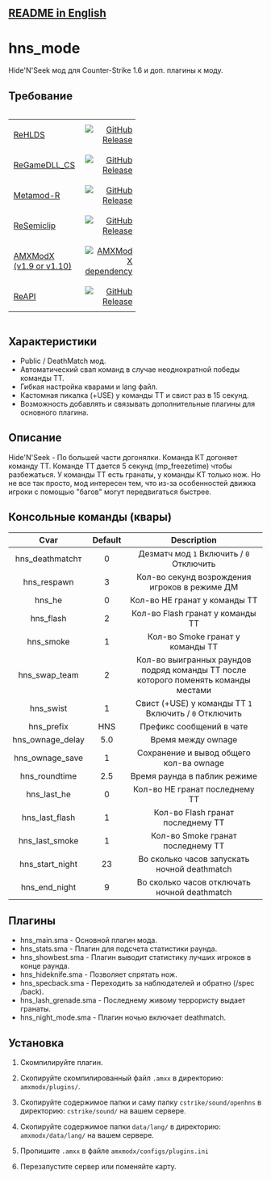 ## [README in English](https://github.com/OpenHNS/hns_mode/blob/main/README_ENG.md)

# hns_mode

Hide'N'Seek мод для Counter-Strike 1.6 и доп. плагины к моду.

## Требование

<div style="display: flex;">
<table style="border-collapse: collapse; width: 50%;">
    <tr>
        <td style="text-align: left; padding: 10px;"><a href="https://github.com/rehlds/rehlds" target="_blank">ReHLDS</a></td>
        <td style="text-align: right; padding: 10px;"><a href="https://github.com/rehlds/rehlds/releases"><img alt="GitHub Release" src="https://img.shields.io/github/v/release/rehlds/rehlds?include_prereleases&style=flat-square"></a></td>
    </tr>
    <tr>
        <td style="text-align: left; padding: 10px;"><a href="https://github.com/rehlds/ReGameDLL_CS" target="_blank">ReGameDLL_CS</a></td>
        <td style="text-align: right; padding: 10px;"><a href="https://github.com/rehlds/ReGameDLL_CS/releases"><img alt="GitHub Release" src="https://img.shields.io/github/v/release/s1lentq/ReGameDLL_CS?include_prereleases&style=flat-square"></a></td>
    </tr>
    <tr>
        <td style="text-align: left; padding: 10px;"><a href="https://github.com/rehlds/Metamod-R" target="_blank">Metamod-R</a></td>
        <td style="text-align: right; padding: 10px;"><a href="https://github.com/rehlds/Metamod-R/releases"><img alt="GitHub Release" src="https://img.shields.io/github/v/release/rehlds/Metamod-R?include_prereleases&style=flat-square"></a></td>
    </tr>
    <tr>
        <td style="text-align: left; padding: 10px;"><a href="https://github.com/rehlds/resemiclip" target="_blank">ReSemiclip</a></td>
        <td style="text-align: right; padding: 10px;"><a href="https://github.com/rehlds/resemiclip/releases"><img alt="GitHub Release" src="https://img.shields.io/github/v/release/rehlds/resemiclip?include_prereleases&style=flat-square"></a></td>
    </tr>
    <tr>
        <td style="text-align: left; padding: 10px;"><a href="https://www.amxmodx.org/downloads-new.php" target="_blank">AMXModX (v1.9 or v1.10)</a></td>
        <td style="text-align: right; padding: 10px;"><a href="https://www.amxmodx.org/downloads-new.php"><img alt="AMXModX dependency" src="https://img.shields.io/badge/AMXModX-1.9 | 1.10-blue?style=flat-square"></a></td>
    </tr>
    <tr>
        <td style="text-align: left; padding: 10px;"><a href="https://github.com/rehlds/reapi" target="_blank">ReAPI</a></td>
        <td style="text-align: right; padding: 10px;"><a href="https://github.com/rehlds/reapi/releases"><img alt="GitHub Release" src="https://img.shields.io/github/v/release/rehlds/reapi?include_prereleases&style=flat-square"></a></td>
    </tr>
</table>
</div>

## Характеристики

- Public / DeathMatch мод.
- Автоматический свап команд в случае неоднократной победы команды ТТ.
- Гибкая настройка кварами и lang файл.
- Кастомная пикалка (+USE) у команды ТТ и свист раз в 15 секунд.
- Возможность добавлять и связывать дополнительные плагины для основного плагина.

## Описание

Hide'N'Seek - По большей части догонялки. Команда КТ догоняет команду ТТ. Команде ТТ дается 5 секунд (mp_freezetime) чтобы разбежаться. У команды ТТ есть гранаты, у команды КТ только нож. Но не все так просто, мод интересен тем, что из-за особенностей движка игроки с помощью "багов" могут передвигаться быстрее.

## Консольные команды (квары)

| Cvar | Default | Description |
| :-: | :-: | :-: |
| hns_deathmatchт| 0 | Дезматч мод `1` Включить / `0` Отключить |
| hns_respawn | 3 | Кол-во секунд возрождения игроков в режиме ДМ |
| hns_he | 0 | Кол-во HE гранат у команды ТТ |
| hns_flash | 2 | Кол-во Flash гранат у команды ТТ |
| hns_smoke | 1 | Кол-во Smoke гранат у команды ТТ |
| hns_swap_team | 2 | Кол-во выигранных раундов подряд команды ТТ после которого поменять команды местами |
| hns_swist | 1 | Свист (+USE) у команды ТТ `1` Включить / `0` Отключить |
| hns_prefix | HNS | Префикс сообщений в чате |
| hns_ownage_delay | 5.0 | Время между ownage |
| hns_ownage_save | 1 | Сохранение и вывод общего кол-вa ownage |
| hns_roundtime | 2.5 | Время раунда в паблик режиме |
| hns_last_he | 0 | Кол-во HE гранат последнему ТТ |
| hns_last_flash | 1 | Кол-во Flash гранат последнему ТТ |
| hns_last_smoke | 1 | Кол-во Smoke гранат последнему ТТ |
| hns_start_night | 23 | Во сколько часов запускать ночной deathmatch |
| hns_end_night | 9 | Во сколько часов отключать ночной deathmatch |

## Плагины

- hns_main.sma - Основной плагин мода.
- hns_stats.sma - Плагин для подсчета статистики раунда.
- hns_showbest.sma - Плагин выводит статистику лучших игроков в конце раунда.
- hns_hideknife.sma - Позволяет спрятать нож.
- hns_specback.sma - Переходить за наблюдателей и обратно (/spec /back).
- hns_lash_grenade.sma - Последнему живому террористу выдает гранаты.
- hns_night_mode.sma - Плагин ночью включает deathmatch.

## Установка
 
1. Скомпилируйте плагин.

2. Скопируйте скомпилированный файл `.amxx` в директорию: `amxmodx/plugins/`.

3. Скопируйте содержимое папки и саму папку `cstrike/sound/openhns` в директорию: `cstrike/sound/` на вашем сервере.

4. Скопируйте содержимое папки `data/lang/` в директорию: `amxmodx/data/lang/` на вашем сервере.

5. Пропишите `.amxx` в файле `amxmodx/configs/plugins.ini`

6. Перезапустите сервер или поменяйте карту.